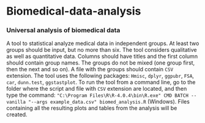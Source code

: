 # Biomedical-data-analysis
### Universal analysis of biomedical data

A tool to statistical analyze medical data in independent groups. At least two groups should be input, but no more than six. The tool considers qualitative as well as quantitative data. Columns should have titles and the first column should contain group names. The groups do not be mixed (one group first, then the next and so on). A file with the groups should contain `CSV` extension. The tool uses the following packages: `Hmisc`, `dplyr`, `ggpubr`, `FSA`, `car`, `dunn.test`, `ggstastplot`. To run the tool from a command line, go to the folder where the script and file with `CSV` extension are located, and then type the command: 
`"C:\Program Files\R\R-4.0.4\bin\R.exe" CMD BATCH --vanilla "--args example_data.csv" biomed_analysis.R` (Windows). Files containing all the resulting plots and tables from the analysis will be created.



